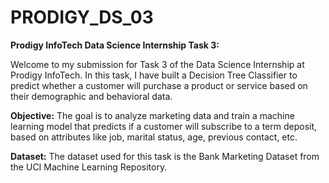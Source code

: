 # PRODIGY_DS_03

**Prodigy InfoTech Data Science Internship Task 3:**

Welcome to my submission for Task 3 of the Data Science Internship at Prodigy InfoTech. In this task, I have built a Decision Tree Classifier to predict whether a customer will purchase a product or service based on their demographic and behavioral data.

**Objective:**
The goal is to analyze marketing data and train a machine learning model that predicts if a customer will subscribe to a term deposit, based on attributes like job, marital status, age, previous contact, etc.

**Dataset:**
The dataset used for this task is the Bank Marketing Dataset from the UCI Machine Learning Repository.
